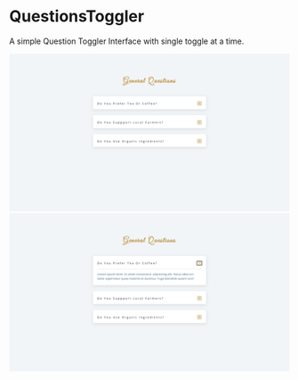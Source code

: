 # QuestionsToggler

A simple Question Toggler Interface with single toggle at a time.

![Alt text](https://github.com/apex-blaze/QuestionsToggler/blob/main/setup/imgs/Screenshot%20(369).png)
![Alt text](https://github.com/apex-blaze/QuestionsToggler/blob/main/setup/imgs/Screenshot%20(370).png)
